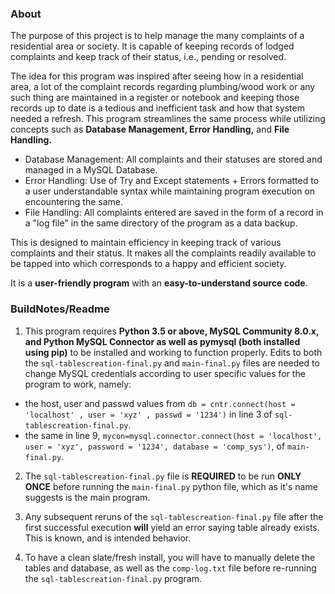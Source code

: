 ### About
The purpose of this project is to help manage the many complaints of a residential area or society. It is capable of keeping records of lodged complaints and keep track of their status, i.e., pending or resolved.

The idea for this program was inspired after seeing how in a residential area, a lot of the complaint records regarding plumbing/wood work or any such thing are maintained in a register or notebook and keeping those records up to date is a tedious and inefficient task and how that system needed a refresh. This program streamlines the same process while utilizing concepts such as **Database Management, Error Handling,** and **File Handling.**
- Database Management: All complaints and their statuses are stored and managed in a MySQL Database.
- Error Handling: Use of Try and Except statements + Errors formatted to a user understandable syntax while maintaining program execution on encountering the same.
- File Handling: All complaints entered are saved in the form of a record in a "log file" in the same directory of the program as a data backup.

This is designed to maintain efficiency in keeping track of various complaints and their status. It makes all the complaints readily available to be tapped into which corresponds to a happy and efficient society.

It is a **user-friendly program** with an **easy-to-understand source code**.

### BuildNotes/Readme

1. This program requires **Python 3.5 or above, MySQL Community 8.0.x, and Python MySQL Connector as well as pymysql (both installed using pip)** to be installed and working to function properly. Edits to both the `sql-tablescreation-final.py` and `main-final.py` files are needed to change MySQL credentials according to user specific values for the program to work, namely:
- the host, user and passwd values from `db = cntr.connect(host = 'localhost' , user = 'xyz' , passwd = '1234')` in line 3 of `sql-tablescreation-final.py`.
- the same in line 9, `mycon=mysql.connector.connect(host = 'localhost', user = 'xyz', password = '1234', database = 'comp_sys')`, of `main-final.py`.

2. The `sql-tablescreation-final.py` file is **REQUIRED** to be run **ONLY ONCE** before running the `main-final.py` python file, which as it's name suggests is the main program.

3. Any subsequent reruns of the `sql-tablescreation-final.py` file after the first successful execution **will** yield an error saying table already exists. This is known, and is intended behavior.

4. To have a clean slate/fresh install, you will have to manually delete the tables and database, as well as the `comp-log.txt` file before re-running the `sql-tablescreation-final.py` program.
